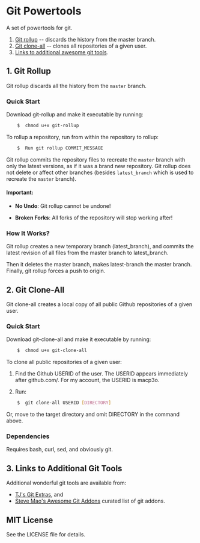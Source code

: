 # Git Powertools

A set of powertools for git.

1. [Git rollup](#1-git-rollup) -- discards the history from the master branch.
2. [Git clone-all](#2-git-clone-all) -- clones all repositories of a given user.
3. [Links to additional awesome git tools](#3-links-to-additional-git-tools).

## 1. Git Rollup

Git rollup discards all the history from the `master` branch.

### Quick Start
Download git-rollup and make it executable by running:
~~~bash
	$  chmod u+x git-rollup
~~~

To rollup a repository, run from within the repository to rollup:
~~~bash
	$  Run git rollup COMMIT_MESSAGE
~~~

Git rollup commits the repository files to recreate the `master` branch with only the latest versions, as if it was a brand new repository. Git rollup does not delete or affect other branches (besides `latest_branch` which is used to recreate the `master` branch).

#### Important:
* **No Undo**: Git rollup cannot be undone!

* **Broken Forks**: All forks of the repository will stop working after!

### How It Works?
Git rollup creates a new temporary branch (latest_branch),
and commits the latest revision of all files from the master branch to latest_branch.

Then it deletes the master branch, makes latest-branch the master branch.
Finally, git rollup forces a push to origin.

## 2. Git Clone-All

Git clone-all creates a local copy of all public Github repositories of a given user.

### Quick Start
Download git-clone-all and make it executable by running:
~~~bash
	$  chmod u+x git-clone-all
~~~

To clone all public repositories of a given user:

1. Find the Github USERID of the user. The USERID appears immediately after github.com/. For my account, the USERID is macp3o.

2. Run:
~~~bash
	$  git clone-all USERID [DIRECTORY]
~~~
Or, move to the target directory and omit DIRECTORY in the command above.

### Dependencies
Requires bash, curl, sed, and obviously git.

## 3. Links to Additional Git Tools
Additional wonderful git tools are available from:
* [TJ's Git Extras](https://github.com/tj/git-extras), and
* [Steve Mao's Awesome Git Addons](https://github.com/stevemao/awesome-git-addons) curated list of git addons.

## MIT License
See the LICENSE file for details. 


